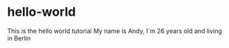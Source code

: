 # hello-world
This is the hello world tutorial
My name is Andy, I´m 26 years old and living in Berlin
